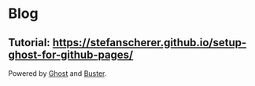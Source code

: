 # Blog

## Tutorial: https://stefanscherer.github.io/setup-ghost-for-github-pages/

Powered by [Ghost](http://ghost.org) and [Buster](https://github.com/axitkhurana/buster/).
